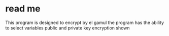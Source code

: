 # read me
This program is designed to encrypt by el gamul
the program has the ability to select variables
public and private key encryption shown 
